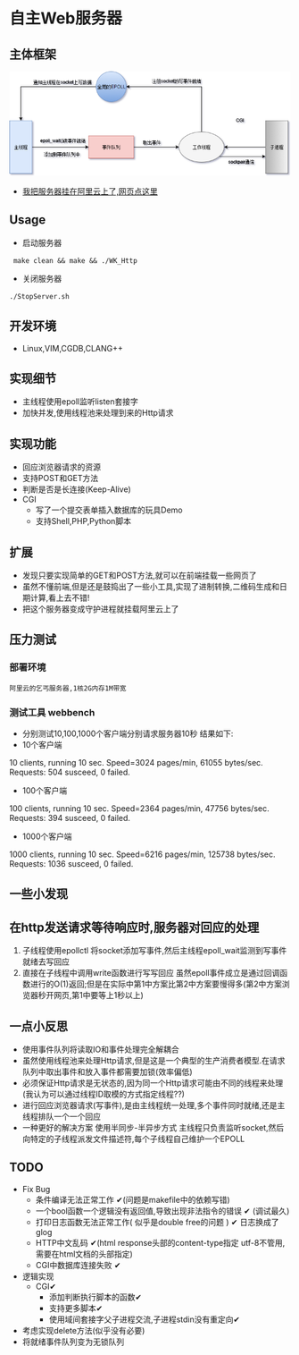 # 自主Web服务器
## 主体框架  
![这里本来是一张图片,看到文字表明GitHub的网对国内环境太不友好了!](https://github.com/WayKwin/MyWebServer/blob/master/picture/%E6%9C%8D%E5%8A%A1%E5%99%A8%E6%A1%86%E6%9E%B6.png)  


- [我把服务器挂在阿里云上了,网页点这里](http://waykwin.xin:8080/)
## Usage 
- 启动服务器
```
 make clean && make && ./WK_Http
```
- 关闭服务器
```
./StopServer.sh
```

## 开发环境 
  - Linux,VIM,CGDB,CLANG++
## 实现细节
  - 主线程使用epoll监听listen套接字
  - 加快并发,使用线程池来处理到来的Http请求 
## 实现功能
  - 回应浏览器请求的资源
  - 支持POST和GET方法
  - 判断是否是长连接(Keep-Alive)
  - CGI
    - 写了一个提交表单插入数据库的玩具Demo
    - 支持Shell,PHP,Python脚本
## 扩展
  - 发现只要实现简单的GET和POST方法,就可以在前端挂载一些网页了
  - 虽然不懂前端,但是还是鼓捣出了一些小工具,实现了进制转换,二维码生成和日期计算,看上去不错!
  - 把这个服务器变成守护进程就挂载阿里云上了
## 压力测试 
### 部署环境 
    阿里云的乞丐服务器,1核2G内存1M带宽
###  测试工具 webbench
- 分别测试10,100,1000个客户端分别请求服务器10秒
结果如下:
- 10个客户端  

10 clients, running 10 sec.
Speed=3024 pages/min, 61055 bytes/sec.
Requests: 504 susceed, 0 failed.
- 100个客户端  

100 clients, running 10 sec.
Speed=2364 pages/min, 47756 bytes/sec.
Requests: 394 susceed, 0 failed.

- 1000个客户端  

1000 clients, running 10 sec.
Speed=6216 pages/min, 125738 bytes/sec.
Requests: 1036 susceed, 0 failed.
## 一些小发现
## 在http发送请求等待响应时,服务器对回应的处理
1. 子线程使用epollctl 将socket添加写事件,然后主线程epoll_wait监测到写事件就绪去写回应
2. 直接在子线程中调用write函数进行写写回应 
  虽然epoll事件成立是通过回调函数进行的O(1)返回;但是在实际中第1中方案比第2中方案要慢得多(第2中方案浏览器秒开网页,第1中要等上1秒以上)
## 一点小反思 
  - 使用事件队列将读取IO和事件处理完全解耦合
  - 虽然使用线程池来处理Http请求,但是这是一个典型的生产消费者模型.在请求队列中取出事件和放入事件都需要加锁(效率偏低)
  - 必须保证Http请求是无状态的,因为同一个Http请求可能由不同的线程来处理(我认为可以通过线程ID取模的方式指定线程??)
  - 进行回应浏览器请求(写事件),是由主线程统一处理,多个事件同时就绪,还是主线程排队一个一个回应
  - 一种更好的解决方案 使用半同步-半异步方式 主线程只负责监听socket,然后向特定的子线程派发文件描述符,每个子线程自己维护一个EPOLL 
## TODO
- Fix Bug
    - 条件编译无法正常工作 ✔(问题是makefile中的依赖写错)
    - 一个bool函数一个逻辑没有返回值,导致出现非法指令的错误 ✔ (调试最久)
    - 打印日志函数无法正常工作( 似乎是double free的问题 ) ✔ 日志换成了glog
    -  HTTP中文乱码 ✔(html response头部的content-type指定 utf-8不管用,需要在html文档的头部指定)
    - CGI中数据库连接失败 ✔
- 逻辑实现
  - CGI✔
    - 添加判断执行脚本的函数✔
    - 支持更多脚本✔
    - 使用域间套接字父子进程交流,子进程stdin没有重定向✔
- 考虑实现delete方法(似乎没有必要)
- 将就绪事件队列变为无锁队列


